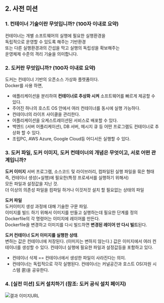 ## 2. 사전 미션 

### 1. 컨테이너 기술이란 무엇입니까? (100자 이내로 요약)

컨테이너는 개별 소프트웨어의 실행에 필요한 실행환경을   
독립적으로 운영할 수 있도록 해주는 기반환경  
또는 다른 실행환경과의 간섭을 막고 실행의 독립성을 확보해주는  
운영체제 수준의 격리 기술을 의미합니다.

### 2. 도커란 무엇입니까? (100자 이내로 요약)

도커는 컨테이너 기반의 오픈소스 가상화 플렛폼이다.  
Docker를 사용 하면, 
- 애플리케이션을 분리하여 **컨테이너로 추상화 시켜** 소프트웨어를 빠르게 제공할 수 있다.
- 주어진 하나의 호스트 OS 안에서 여러 컨테이너를 동시에 실행 가능하다.
- 컨테이너의 라이프 사이클을 관리한다.
- 어플리케이션을 오케스트레이션된 서비스로 배포할 수 있다.
- 백엔드 (서버 어플리케이션), DB 서버, 메시지 큐 등 어떤 프로그램도 컨테이너로 추상화 할 수 있다.
- 조립PC, AWS Azure, Google Cloud등 어디서든 실행할 수 있다.


### 3. 도커 파일, 도커 이미지, 도커 컨테이너의 개념은 무엇이고, 서로 어떤 관계입니까?



**도커 이미지**
서버 프로그램, 소스코드 및 라이브러리, 컴파일된 실행 파일을 묶은 형태
즉, 컨테이너 생성(+실행)에 필요한(특정 프로세서를 실행하기 위해서)   
모든 파일과 설정값을 지닌 것.  
더 이상의 의존성 파일을 컴파일 하거나 이것저것 설치 할 필요없는 상태의 파일


**도커 파일**  
도커이미지 생성 과정에 대해 기술한 구문 파일.   
이미지를 빌드 하기 위해서 이미지를 만들고 실행하는데 필요한 단계를 정의  
Dockerfile의 각 명령어는 이미지에 레이어를 만든다.  
Dockerfile을 변경하고 이미지를 다시 빌드하면 **변경된 레이어 만 다시 빌드**된다.


**도커 컨테이너**
**도커 이미지를 실행한 상태**.  
변하는 값은 컨테이너에 저장된다.  (이미지는 변하지 않는다.)
값은 이미지에서 여러 컨테이너를 생성할 수 있다. 컨테이너 실행에 필요한 파일과 설정값등을 포함하고 있다. 
- 컨테이너 삭제 == 컨테이너에서 생성한 파일이 사라진다는 의미.
- 컨테이너는 독립적으로 각각 실행된다.
컨테이너는 커널공간과 호스트 OS(자원 시스템 콜)을 공유한다.

### 4. [실전 미션] 도커 설치하기 (참조: 도커 공식 설치 페이지)

![결과 이미지URL](https://drive.google.com/uc?export=view&id=1vGtjYxEfq1teduRIu2k2qWhK2kbUwxha)

